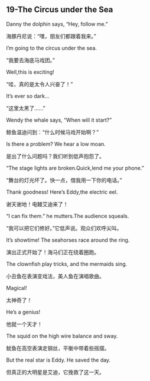 ## 19-The Circus under the Sea

Danny the dolphin says, “Hey, follow me.”

海豚丹尼说：“嘿，朋友们都跟着我来。”



I’m going to the circus under the sea.

“我要去海底马戏团。”

Well,this is exciting!

“哇，真的是太令人兴奋了！”

It’s ever so dark...

“这里太黑了……”

Wendy the whale says, “When will it start?”

鲸鱼温迪问到：“什么时候马戏开始啊？”

Is there a problem? We hear a low moan.

是出了什么问题吗？我们听到低声抱怨了。

“The stage lights are broken.Quick,lend me your phone.”

“舞台的灯光坏了。快一点，借我用一下你的电话。”



Thank goodness! Here’s Eddy,the electric eel.

谢天谢地！电鳗艾迪来了！

“I can fix them.” he mutters.The audience squeals.

“我可以把它们修好。”它低声说。观众们欢呼尖叫。



It’s showtime! The seahorses race around the ring.

演出正式开始了！海马们正在绕着圈跑。

The clownfish play tricks, and the mermaids sing.

小丑鱼在表演变戏法，美人鱼在演唱歌曲。

Magical!

太神奇了！

He’s a genius!

他就一个天才！

The squid on the high wire balance and sway.

鱿鱼在高空表演走钢丝，平衡中带着些摇摆。



But the real star is Eddy. He saved the day.

但真正的大明星是艾迪，它挽救了这一天。